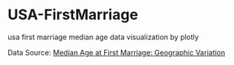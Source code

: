 # USA-FirstMarriage
usa first marriage median age data visualization by plotly




Data Source: [Median Age at First Marriage: Geographic Variation](https://www.bgsu.edu/ncfmr/resources/data/family-profiles/FP-25-09.html)


